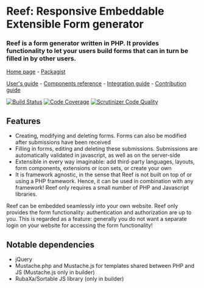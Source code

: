 # Reef: Responsive Embeddable Extensible Form generator

### Reef is a form generator written in PHP. It provides functionality to let your users build forms that can in turn be filled in by other users.

[Home page](https://reefphp.gitlab.io/home/) - [Packagist](https://packagist.org/packages/reef/reef)

[User's guide](https://reef-docs.readthedocs.io/en/latest/users_guide/) - [Components reference](https://reef-docs.readthedocs.io/en/latest/components/) - [Integration guide](https://reef-docs.readthedocs.io/en/latest/integration_guide/) - [Contribution guide](https://reef-docs.readthedocs.io/en/latest/contribution_guide/)

[![Build Status](https://scrutinizer-ci.com/gl/reef/reefphp/reef/badges/build.png?b=master&s=1ed9895e06ecd232d9b6767b1b9c1a15e95f8009)](https://scrutinizer-ci.com/gl/reef/reefphp/reef/build-status/master)
[![Code Coverage](https://scrutinizer-ci.com/gl/reef/reefphp/reef/badges/coverage.png?b=master&s=4d447e9d0bded47f8277ca641282d779ffd8f608)](https://scrutinizer-ci.com/gl/reef/reefphp/reef/?branch=master)
[![Scrutinizer Code Quality](https://scrutinizer-ci.com/gl/reef/reefphp/reef/badges/quality-score.png?b=master&s=37266bc9703413079368bf90001fb36bc6d18b22)](https://scrutinizer-ci.com/gl/reef/reefphp/reef/?branch=master)

## Features

* Creating, modifying and deleting forms. Forms can also be modified after submissions have been received
* Filling in forms, editing and deleting these submissions. Submissions are automatically validated in javascript, as well as on the server-side
* Extensible in every way imaginable: add third-party languages, layouts, form components, extensions or icon sets, or create your own
* It is framework agnostic, in the sense that Reef is not built on top of or using a PHP framework. Hence, it can be used in combination with any framework! Reef only requires a small number of PHP and Javascript libraries.

Reef can be embedded seamlessly into your own website. Reef only provides the form functionality: authentication and authorization are up to you. This is regarded as a feature: generally you do not want a separate login on your website for accessing the form functionality!

## Notable dependencies

* jQuery
* Mustache.php and Mustache.js for templates shared between PHP and JS (Mustache.js only in builder)
* RubaXa/Sortable JS library (only in builder)
